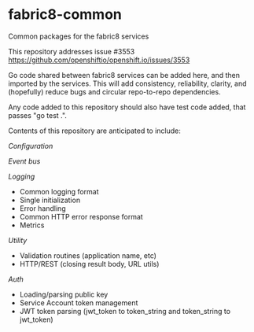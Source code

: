 # fabric8-common
Common packages for the fabric8 services

This repository addresses issue #3553 https://github.com/openshiftio/openshift.io/issues/3553

Go code shared between fabric8 services can be added here, and then imported by the services.
This will add consistency, reliability, clarity, and (hopefully) reduce bugs and circular repo-to-repo dependencies.

Any code added to this repository should also have test code added, that passes "go test .".

Contents of this repository are anticipated to include:

_Configuration_

_Event bus_

_Logging_
- Common logging format
- Single initialization
- Error handling
- Common HTTP error response format
- Metrics

_Utility_
- Validation routines (application name, etc)
- HTTP/REST (closing result body, URL utils)

_Auth_
- Loading/parsing public key
- Service Account token management
- JWT token parsing (jwt_token to token_string and token_string to jwt_token)





